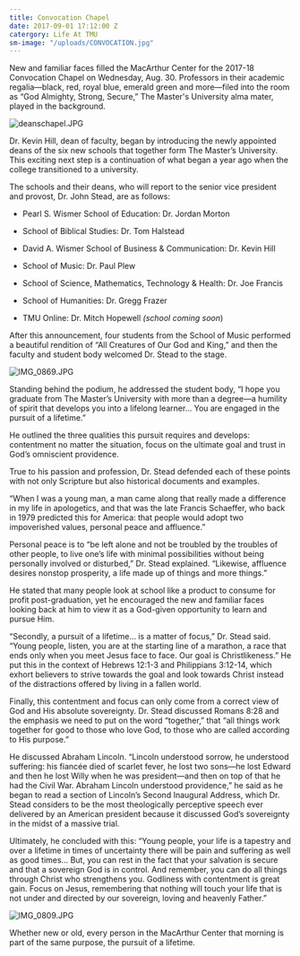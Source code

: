 ```yaml
---
title: Convocation Chapel
date: 2017-09-01 17:12:00 Z
catergory: Life At TMU
sm-image: "/uploads/CONVOCATION.jpg"
---
```


New and familiar faces filled the MacArthur Center for the 2017-18 Convocation Chapel on Wednesday, Aug. 30. Professors in their academic regalia—black, red, royal blue, emerald green and more—filed into the room as “God Almighty, Strong, Secure,” The Master's University alma mater, played in the background.

![deanschapel.JPG](/uploads/deanschapel.JPG)

Dr. Kevin Hill, dean of faculty, began by introducing the newly appointed deans of the six new schools that together form The Master’s University. This exciting next step is a continuation of what began a year ago when the college transitioned to a university.

The schools and their deans, who will report to the senior vice president and provost, Dr. John Stead, are as follows:

* Pearl S. Wismer School of Education: Dr. Jordan Morton

* School of Biblical Studies: Dr. Tom Halstead

* David A. Wismer School of Business & Communication: Dr. Kevin Hill

* School of Music: Dr. Paul Plew

* School of Science, Mathematics, Technology & Health: Dr. Joe Francis

* School of Humanities: Dr. Gregg Frazer

* TMU Online: Dr. Mitch Hopewell *(school coming soon*)

After this announcement, four students from the School of Music performed a beautiful rendition of “All Creatures of Our God and King,” and then the faculty and student body welcomed Dr. Stead to the stage.

![IMG_0869.JPG](/uploads/IMG_0869.JPG)

Standing behind the podium, he addressed the student body, “I hope you graduate from The Master’s University with more than a degree—a humility of spirit that develops you into a lifelong learner… You are engaged in the pursuit of a lifetime.”

He outlined the three qualities this pursuit requires and develops: contentment no matter the situation, focus on the ultimate goal and trust in God’s omniscient providence.

True to his passion and profession, Dr. Stead defended each of these points with not only Scripture but also historical documents and examples.

“When I was a young man, a man came along that really made a difference in my life in apologetics, and that was the late Francis Schaeffer, who back in 1979 predicted this for America: that people would adopt two impoverished values, personal peace and affluence.”

Personal peace is to “be left alone and not be troubled by the troubles of other people, to live one’s life with minimal possibilities without being personally involved or disturbed,” Dr. Stead explained. “Likewise, affluence desires nonstop prosperity, a life made up of things and more things.”

He stated that many people look at school like a product to consume for profit post-graduation, yet he encouraged the new and familiar faces looking back at him to view it as a God-given opportunity to learn and pursue Him.

“Secondly, a pursuit of a lifetime… is a matter of focus,” Dr. Stead said. “Young people, listen, you are at the starting line of a marathon, a race that ends only when you meet Jesus face to face. Our goal is Christlikeness.” He put this in the context of Hebrews 12:1-3 and Philippians 3:12-14, which exhort believers to strive towards the goal and look towards Christ instead of the distractions offered by living in a fallen world.

Finally, this contentment and focus can only come from a correct view of God and His absolute sovereignty. Dr. Stead discussed Romans 8:28 and the emphasis we need to put on the word “together,” that “all things work together for good to those who love God, to those who are called according to His purpose.”

He discussed Abraham Lincoln. “Lincoln understood sorrow, he understood suffering: his fiancée died of scarlet fever, he lost two sons—he lost Edward and then he lost Willy when he was president—and then on top of that he had the Civil War. Abraham Lincoln understood providence,” he said as he began to read a section of Lincoln’s Second Inaugural Address, which Dr. Stead considers to be the most theologically perceptive speech ever delivered by an American president because it discussed God’s sovereignty in the midst of a massive trial.

Ultimately, he concluded with this: “Young people, your life is a tapestry and over a lifetime in times of uncertainty there will be pain and suffering as well as good times… But, you can rest in the fact that your salvation is secure and that a sovereign God is in control. And remember, you can do all things through Christ who strengthens you. Godliness with contentment is great gain. Focus on Jesus, remembering that nothing will touch your life that is not under and directed by our sovereign, loving and heavenly Father.”

![IMG_0809.JPG](/uploads/IMG_0809.JPG)

Whether new or old, every person in the MacArthur Center that morning is part of the same purpose, the pursuit of a lifetime.
